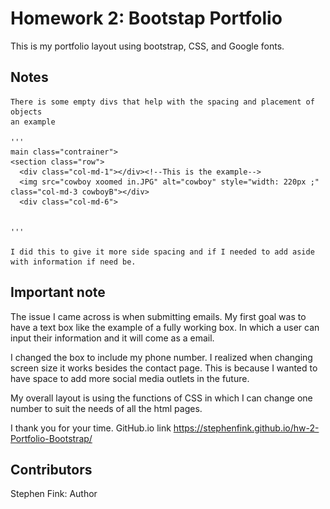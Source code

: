# Homework 2: Bootstap Portfolio

This is my portfolio layout using bootstrap, CSS, and Google fonts.

## Notes
    There is some empty divs that help with the spacing and placement of objects
    an example

    '''
    main class="contrainer">
    <section class="row">
      <div class="col-md-1"></div><!--This is the example-->
      <img src="cowboy xoomed in.JPG" alt="cowboy" style="width: 220px ;" class="col-md-3 cowboyB"></div>
      <div class="col-md-6">
    
    
    '''

    I did this to give it more side spacing and if I needed to add aside with information if need be.

## Important note
   The issue I came across is when submitting emails. My first goal was to have a text box like the example of a fully working box.
   In which a user can input their information and it will come as a email.

   I changed the box to include my phone number. I realized when changing screen size it works besides the contact page.
   This is because I wanted to have space to add more social media outlets in the future.

   My overall layout is using the functions of CSS in which I can change one number to suit the needs of all the html pages.

   I thank you for your time.
   GitHub.io link https://stephenfink.github.io/hw-2-Portfolio-Bootstrap/
    
## Contributors

Stephen Fink: Author
